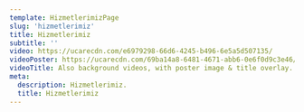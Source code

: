 ```yaml
---
template: HizmetlerimizPage
slug: 'hizmetlerimiz'
title: Hizmetlerimiz
subtitle: ''
video: https://ucarecdn.com/e6979298-66d6-4245-b496-6e5a5d507135/
videoPoster: https://ucarecdn.com/69ba14a8-6481-4671-abb6-0e6f0d9c3e46/
videoTitle: Also background videos, with poster image & title overlay.
meta:
  description: Hizmetlerimiz.
  title: Hizmetlerimiz
---
```


